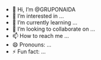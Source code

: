 - 👋 Hi, I’m @GRUPONAIDA
- 👀 I’m interested in ...
- 🌱 I’m currently learning ...
- 💞️ I’m looking to collaborate on ...
- 📫 How to reach me ...
- 😄 Pronouns: ...
- ⚡ Fun fact: ...

<!---
GRUPONAIDA/GRUPONAIDA is a ✨ special ✨ repository because its `README.md` (this file) appears on your GitHub profile.
You can click the Preview link to take a look at your changes.
--->
